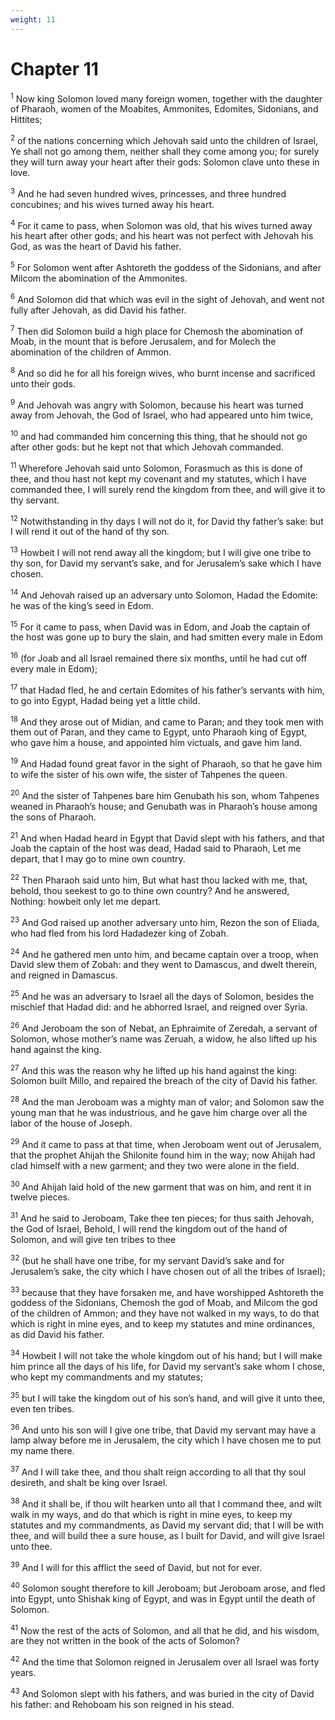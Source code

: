 ```yaml
---
weight: 11
---
```


# Chapter 11

<sup>1</sup> Now king Solomon loved many foreign women, together with the daughter of Pharaoh, women of the Moabites, Ammonites, Edomites, Sidonians, and Hittites; 

<sup>2</sup> of the nations concerning which Jehovah said unto the children of Israel, Ye shall not go among them, neither shall they come among you; for surely they will turn away your heart after their gods: Solomon clave unto these in love. 

<sup>3</sup> And he had seven hundred wives, princesses, and three hundred concubines; and his wives turned away his heart. 

<sup>4</sup> For it came to pass, when Solomon was old, that his wives turned away his heart after other gods; and his heart was not perfect with Jehovah his God, as was the heart of David his father. 

<sup>5</sup> For Solomon went after Ashtoreth the goddess of the Sidonians, and after Milcom the abomination of the Ammonites. 

<sup>6</sup> And Solomon did that which was evil in the sight of Jehovah, and went not fully after Jehovah, as did David his father. 

<sup>7</sup> Then did Solomon build a high place for Chemosh the abomination of Moab, in the mount that is before Jerusalem, and for Molech the abomination of the children of Ammon. 

<sup>8</sup> And so did he for all his foreign wives, who burnt incense and sacrificed unto their gods. 

<sup>9</sup> And Jehovah was angry with Solomon, because his heart was turned away from Jehovah, the God of Israel, who had appeared unto him twice, 

<sup>10</sup> and had commanded him concerning this thing, that he should not go after other gods: but he kept not that which Jehovah commanded. 

<sup>11</sup> Wherefore Jehovah said unto Solomon, Forasmuch as this is done of thee, and thou hast not kept my covenant and my statutes, which I have commanded thee, I will surely rend the kingdom from thee, and will give it to thy servant. 

<sup>12</sup> Notwithstanding in thy days I will not do it, for David thy father’s sake: but I will rend it out of the hand of thy son. 

<sup>13</sup> Howbeit I will not rend away all the kingdom; but I will give one tribe to thy son, for David my servant’s sake, and for Jerusalem’s sake which I have chosen. 

<sup>14</sup> And Jehovah raised up an adversary unto Solomon, Hadad the Edomite: he was of the king’s seed in Edom. 

<sup>15</sup> For it came to pass, when David was in Edom, and Joab the captain of the host was gone up to bury the slain, and had smitten every male in Edom 

<sup>16</sup> (for Joab and all Israel remained there six months, until he had cut off every male in Edom); 

<sup>17</sup> that Hadad fled, he and certain Edomites of his father’s servants with him, to go into Egypt, Hadad being yet a little child. 

<sup>18</sup> And they arose out of Midian, and came to Paran; and they took men with them out of Paran, and they came to Egypt, unto Pharaoh king of Egypt, who gave him a house, and appointed him victuals, and gave him land. 

<sup>19</sup> And Hadad found great favor in the sight of Pharaoh, so that he gave him to wife the sister of his own wife, the sister of Tahpenes the queen. 

<sup>20</sup> And the sister of Tahpenes bare him Genubath his son, whom Tahpenes weaned in Pharaoh’s house; and Genubath was in Pharaoh’s house among the sons of Pharaoh. 

<sup>21</sup> And when Hadad heard in Egypt that David slept with his fathers, and that Joab the captain of the host was dead, Hadad said to Pharaoh, Let me depart, that I may go to mine own country. 

<sup>22</sup> Then Pharaoh said unto him, But what hast thou lacked with me, that, behold, thou seekest to go to thine own country? And he answered, Nothing: howbeit only let me depart. 

<sup>23</sup> And God raised up another adversary unto him, Rezon the son of Eliada, who had fled from his lord Hadadezer king of Zobah. 

<sup>24</sup> And he gathered men unto him, and became captain over a troop, when David slew them of Zobah: and they went to Damascus, and dwelt therein, and reigned in Damascus. 

<sup>25</sup> And he was an adversary to Israel all the days of Solomon, besides the mischief that Hadad did: and he abhorred Israel, and reigned over Syria. 

<sup>26</sup> And Jeroboam the son of Nebat, an Ephraimite of Zeredah, a servant of Solomon, whose mother’s name was Zeruah, a widow, he also lifted up his hand against the king. 

<sup>27</sup> And this was the reason why he lifted up his hand against the king: Solomon built Millo, and repaired the breach of the city of David his father. 

<sup>28</sup> And the man Jeroboam was a mighty man of valor; and Solomon saw the young man that he was industrious, and he gave him charge over all the labor of the house of Joseph. 

<sup>29</sup> And it came to pass at that time, when Jeroboam went out of Jerusalem, that the prophet Ahijah the Shilonite found him in the way; now Ahijah had clad himself with a new garment; and they two were alone in the field. 

<sup>30</sup> And Ahijah laid hold of the new garment that was on him, and rent it in twelve pieces. 

<sup>31</sup> And he said to Jeroboam, Take thee ten pieces; for thus saith Jehovah, the God of Israel, Behold, I will rend the kingdom out of the hand of Solomon, and will give ten tribes to thee 

<sup>32</sup> (but he shall have one tribe, for my servant David’s sake and for Jerusalem’s sake, the city which I have chosen out of all the tribes of Israel); 

<sup>33</sup> because that they have forsaken me, and have worshipped Ashtoreth the goddess of the Sidonians, Chemosh the god of Moab, and Milcom the god of the children of Ammon; and they have not walked in my ways, to do that which is right in mine eyes, and to keep my statutes and mine ordinances, as did David his father. 

<sup>34</sup> Howbeit I will not take the whole kingdom out of his hand; but I will make him prince all the days of his life, for David my servant’s sake whom I chose, who kept my commandments and my statutes; 

<sup>35</sup> but I will take the kingdom out of his son’s hand, and will give it unto thee, even ten tribes. 

<sup>36</sup> And unto his son will I give one tribe, that David my servant may have a lamp alway before me in Jerusalem, the city which I have chosen me to put my name there. 

<sup>37</sup> And I will take thee, and thou shalt reign according to all that thy soul desireth, and shalt be king over Israel. 

<sup>38</sup> And it shall be, if thou wilt hearken unto all that I command thee, and wilt walk in my ways, and do that which is right in mine eyes, to keep my statutes and my commandments, as David my servant did; that I will be with thee, and will build thee a sure house, as I built for David, and will give Israel unto thee. 

<sup>39</sup> And I will for this afflict the seed of David, but not for ever. 

<sup>40</sup> Solomon sought therefore to kill Jeroboam; but Jeroboam arose, and fled into Egypt, unto Shishak king of Egypt, and was in Egypt until the death of Solomon. 

<sup>41</sup> Now the rest of the acts of Solomon, and all that he did, and his wisdom, are they not written in the book of the acts of Solomon? 

<sup>42</sup> And the time that Solomon reigned in Jerusalem over all Israel was forty years. 

<sup>43</sup> And Solomon slept with his fathers, and was buried in the city of David his father: and Rehoboam his son reigned in his stead. 


